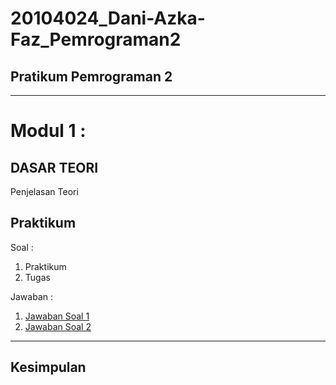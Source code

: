 # 20104024_Dani-Azka-Faz_Pemrograman2
## Pratikum Pemrograman 2

<hr>

# Modul 1 :

## DASAR TEORI 

  Penjelasan Teori

## Praktikum
Soal : 
1. Praktikum
2. Tugas


Jawaban : 
1. [Jawaban Soal 1](https://github.com/DaniAFZ/20104024_Dani-Azka-Faz_Pemrograman2/blob/Modul1/src/com/Dani/PBO/modul1/Praktikum/Praktikum.java)
2. [Jawaban Soal 2](https://github.com/DaniAFZ/20104024_Dani-Azka-Faz_Pemrograman2/blob/Modul1/src/com/Dani/PBO/modul1/Tugas/Tugas.java)

<hr>

## Kesimpulan

